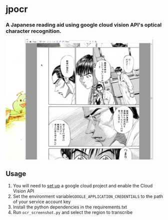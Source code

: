 # jpocr

### A Japanese reading aid using google cloud vision API's optical character recognition. 



![](ocr_example.gif)



## Usage

1. You will need to [set up](https://cloud.google.com/vision/product-search/docs/before-you-begin) a google cloud project and enable the Cloud Vision API
2.  Set the environment variable`GOOGLE_APPLICATION_CREDENTIALS` to the path of your service account key
3. Install the python dependencies in the requirements.txt
4. Run `ocr_screenshot.py` and select the region to transcribe

